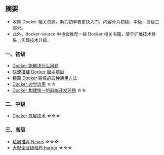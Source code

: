 ## 摘要
- 收集 Docker 相关资源，助力初学者更快入门。内容分为初级、中级、高级三部分。
- 此外，docker-source 中也会推荐一些 Docker 相关书籍，便于扩展技术体系，实现技术升级。

### 一、初级
- [Docker 能解决什么问题](#)
- [快速搭建 Docker 起手项目](#)
- [精简 Docker 镜像的五种通用方法](https://mp.weixin.qq.com/s/tMVK62zggVwaqfPsiYGaBg)
- [Docker 边学边用](http://jartto.wang/2020/07/04/learn-docker/) ☆☆
- [Docker 构建统一的前端开发环境](https://juejin.im/post/5b127087e51d450686184183?utm_source=gold_browser_extension) ☆☆


### 二、中级
- [Docker 底层技术](https://www.jianshu.com/p/7a1ce51a0eba?hmsr=toutiao.io&utm_medium=toutiao.io&utm_source=toutiao.io) ☆☆☆

### 三、高级
- [私服推荐 Nexus](http://dockone.io/article/2168) ☆☆☆
- [大型企业级推荐 harbor](https://blog.csdn.net/mideagroup/article/details/52053402) ☆☆☆